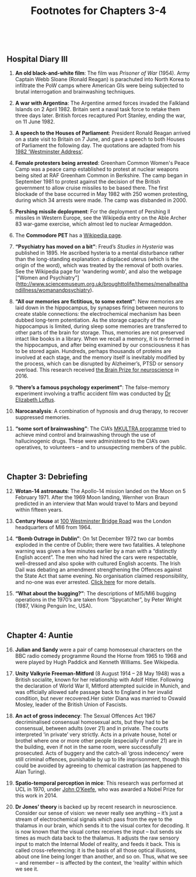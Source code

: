 ﻿---
layout: post
title: Footnotes for Chapters 3-4
category: references
---

<br/>

## Hospital Diary III

1. **An old black-and-white film**: The film was _Prisoner of War_ (1954). Army Captain Webb Sloane (Ronald Reagan) is parachuted into North Korea to infiltrate the PoW camps where American GIs were being subjected to brutal interrogation and brainwashing techniques.

2. **A war with Argentina**: The Argentine armed forces invaded the Falkland Islands on 2 April 1982. Britain sent a naval task force to retake them three days later. British forces recaptured Port Stanley, ending the war, on 11 June 1982.

3. **A speech to the Houses of Parliament**: President Ronald Reagan arrived on a state visit to Britain on 7 June, and gave a speech to both Houses of Parliament the following day. The quotations are adapted from his [1982 ‘Westminster Address’](http://reagan2020.us/speeches/).
 
4. **Female protesters being arrested**: Greenham Common Women's Peace Camp was a peace camp established to protest at nuclear weapons being sited at RAF Greenham Common in Berkshire. The camp began in September 1981 to protest against the decision of the British government to allow cruise missiles to be based there. The first blockade of the base occurred in May 1982 with 250 women protesting, during which 34 arrests were made. The camp was disbanded in 2000.

5. **Pershing missile deployment**: For the deployment of Pershing II missiles in Western Europe, see the Wikipedia entry on the Able Archer 83 war-game exercise, which almost led to nuclear Armageddon.

6. The **Commodore PET** has a [Wikipedia page](https://en.wikipedia.org/wiki/Commodore_PET).

7. **“Psychiatry has moved on a bit”**: Freud’s _Studies in Hysteria_ was published in 1895. He ascribed hysteria to a mental disturbance rather than the long-standing explanation: a displaced uterus (which is the origin of the word), which was treated by the removal of both ovaries. See the Wikipedia page for ‘wandering womb’, and also the webpage [“Women and Psychiatry”] (http://www.sciencemuseum.org.uk/broughttolife/themes/menalhealthandillness/womanandpsychiatry).

8. **“All our memories are fictitious, to some extent”**: New memories are laid down in the hippocampus, by synapses firing between neurons to create stable connections: the electrochemical mechanism has been dubbed long-term potentiation. As the storage capacity of the hippocampus is limited, during sleep some memories are transferred to other parts of the brain for storage. Thus, memories are not preserved intact like books in a library. When we recall a memory, it is re-formed in the hippocampus, and after being examined by our consciousness it has to be stored again. Hundreds, perhaps thousands of proteins are involved at each stage, and the memory itself is inevitably modified by the process, which can be disrupted by Alzheimer’s, PTSD or sensory overload. This research received [the Brain Prize for neuroscience](http://www.thebrainprize.org) in 2016.

9. **“there’s a famous psychology experiment”**: The false-memory experiment involving a traffic accident film was conducted by [Dr Elizabeth Loftus](https://www.theguardian.com/science/2003/dec/04/science.research1).
10. **Narocanalysis**: A combination of hypnosis and drug therapy, to recover suppressed memories. 

11. **“some sort of brainwashing”**: The CIA’s [MKULTRA programme](https://wikispooks.com/wiki/Project_MKUltra) tried to achieve mind control and brainwashing through the use of hallucinogenic drugs. These were administered to the CIA’s own operatives, to volunteers – and to unsuspecting members of the public.

<br/>


## Chapter 3:  Debriefing

12. **Wotan-14 astronauts**: The Apollo-14 mission landed on the Moon on 5 February 1971. After the 1969 Moon landing, Wernher von Braun predicted in an interview that Man would travel to Mars and beyond within fifteen years.

13. **Century House** at [100 Westminster Bridge Road](http://www.telegraph.co.uk/finance/property/4813277/The-Bond-factor.html) was the London headquarters of MI6 from 1964. 

14. **“Bomb Outrage in Dublin”**: On 1st December 1972 two car bombs exploded in the centre of Dublin; there were two fatalities. A telephone warning was given a few minutes earlier by a man with a “distinctly English accent”. The men who had hired the cars were respectable, well-dressed and also spoke with cultured English accents. The Irish Dail was debating an amendment strengthening the Offences against the State Act that same evening. No organisation claimed responsibility, and no-one was ever arrested. [Click here](http://www.dublinmonaghanbombings.org/dec72.html) for more details.

15. **“What about the bugging?”**: The descriptions of MI5/MI6 bugging operations in the 1970’s are taken from “Spycatcher”, by Peter Wright (1987, Viking Penguin Inc, USA).


<br/>

## Chapter 4: Auntie

16. **Julian and Sandy** were a pair of camp homosexual characters on the BBC radio comedy programme Round the Horne from 1965 to 1968 and were played by Hugh Paddick and Kenneth Williams. See Wikipedia.

17. **Unity Valkyrie Freeman-Mitford** (8 August 1914 – 28 May 1948) was a British socialite, known for her relationship with Adolf Hitler. Following the declaration of World War II, Mitford attempted suicide in Munich, and was officially allowed safe passage back to England in her invalid condition, but never recovered.Her sister Diana was married to Oswald Mosley, leader of the British Union of Fascists.

18. **An act of gross indecency**: The Sexual Offences Act 1967 decriminalised consensual homosexual acts, but they had to be consensual, between adults (over 21) and in private. The courts interpreted ‘in private’ very strictly. Acts in a private house, hotel or brothel where one or more other people (especially if under 21) are in the building, even if not in the same room, were successfully prosecuted. Acts of buggery and the catch-all ‘gross indecency’ were still criminal offences, punishable by up to life imprisonment, though this could be avoided by agreeing to chemical castration (as happened to Alan Turing).  

19. **Spatio-temporal perception in mice**: This research was performed at UCL in 1970, under [John O’Keefe](https://www.nobelprize.org/prizes/medicine/2014/okeefe/biographical/), who was awarded a Nobel Prize for this work in 2014.  

20. **Dr Jones’ theory** is backed up by recent research in neuroscience. Consider our sense of vision: we never really see anything – it’s just a stream of electrochemical signals which pass from the eye to the thalamus in our brain, which sends it to the visual cortex for decoding. It is now known that the visual cortex receives the input – but sends six times as much data back to the thalamus. It adjusts the raw sensory input to match the Internal Model of reality, and feeds it back. This is called cross-referencing: it is the basis of all those optical illusions, about one line being longer than another, and so on. Thus, what we see – and remember – is affected by the context, the ‘reality’ within which we see it.

 

